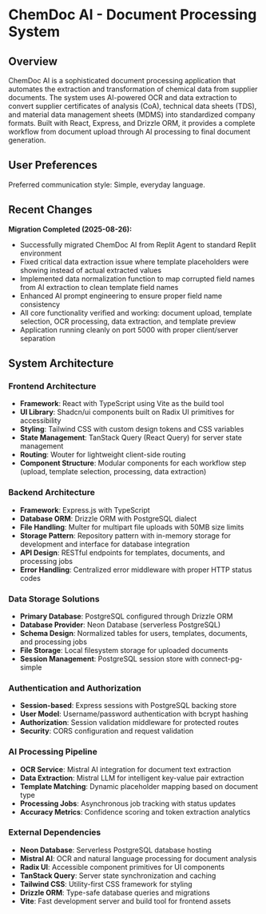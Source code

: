 # ChemDoc AI - Document Processing System

## Overview

ChemDoc AI is a sophisticated document processing application that automates the extraction and transformation of chemical data from supplier documents. The system uses AI-powered OCR and data extraction to convert supplier certificates of analysis (CoA), technical data sheets (TDS), and material data management sheets (MDMS) into standardized company formats. Built with React, Express, and Drizzle ORM, it provides a complete workflow from document upload through AI processing to final document generation.

## User Preferences

Preferred communication style: Simple, everyday language.

## Recent Changes

**Migration Completed (2025-08-26):**
- Successfully migrated ChemDoc AI from Replit Agent to standard Replit environment
- Fixed critical data extraction issue where template placeholders were showing instead of actual extracted values
- Implemented data normalization function to map corrupted field names from AI extraction to clean template field names
- Enhanced AI prompt engineering to ensure proper field name consistency
- All core functionality verified and working: document upload, template selection, OCR processing, data extraction, and template preview
- Application running cleanly on port 5000 with proper client/server separation

## System Architecture

### Frontend Architecture
- **Framework**: React with TypeScript using Vite as the build tool
- **UI Library**: Shadcn/ui components built on Radix UI primitives for accessibility
- **Styling**: Tailwind CSS with custom design tokens and CSS variables
- **State Management**: TanStack Query (React Query) for server state management
- **Routing**: Wouter for lightweight client-side routing
- **Component Structure**: Modular components for each workflow step (upload, template selection, processing, data extraction)

### Backend Architecture
- **Framework**: Express.js with TypeScript
- **Database ORM**: Drizzle ORM with PostgreSQL dialect
- **File Handling**: Multer for multipart file uploads with 50MB size limits
- **Storage Pattern**: Repository pattern with in-memory storage for development and interface for database integration
- **API Design**: RESTful endpoints for templates, documents, and processing jobs
- **Error Handling**: Centralized error middleware with proper HTTP status codes

### Data Storage Solutions
- **Primary Database**: PostgreSQL configured through Drizzle ORM
- **Database Provider**: Neon Database (serverless PostgreSQL)
- **Schema Design**: Normalized tables for users, templates, documents, and processing jobs
- **File Storage**: Local filesystem storage for uploaded documents
- **Session Management**: PostgreSQL session store with connect-pg-simple

### Authentication and Authorization
- **Session-based**: Express sessions with PostgreSQL backing store
- **User Model**: Username/password authentication with bcrypt hashing
- **Authorization**: Session validation middleware for protected routes
- **Security**: CORS configuration and request validation

### AI Processing Pipeline
- **OCR Service**: Mistral AI integration for document text extraction
- **Data Extraction**: Mistral LLM for intelligent key-value pair extraction
- **Template Matching**: Dynamic placeholder mapping based on document type
- **Processing Jobs**: Asynchronous job tracking with status updates
- **Accuracy Metrics**: Confidence scoring and token extraction analytics

### External Dependencies

- **Neon Database**: Serverless PostgreSQL database hosting
- **Mistral AI**: OCR and natural language processing for document analysis
- **Radix UI**: Accessible component primitives for UI components
- **TanStack Query**: Server state synchronization and caching
- **Tailwind CSS**: Utility-first CSS framework for styling
- **Drizzle ORM**: Type-safe database queries and migrations
- **Vite**: Fast development server and build tool for frontend assets